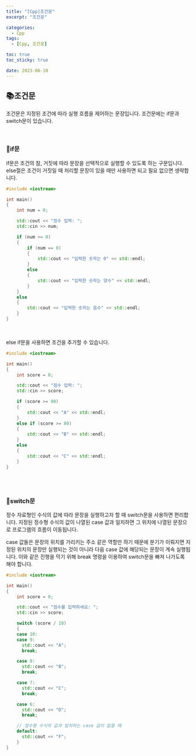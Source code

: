```yaml
---
title: "[Cpp]조건문"
excerpt: "조건문"

categories:
  - Cpp
tags:
  - [Cpp, 조건문]

toc: true
toc_sticky: true

date: 2023-06-10
---
```


## 📚조건문
조건문은 지정된 조건에 따라 실행 흐름을 제어하는 문장입니다. 조건문에는 if문과 switch문이 있습니다.

<br>

### 📄if문
if문은 조건의 참, 거짓에 따라 문장을 선택적으로 실행할 수 있도록 하는 구문입니다. else절은 조건이 거짓일 때 처리할 문장이 있을 때만 사용하면 되고 필요 없으면 생략합니다.

```cpp
#include <iostream>

int main()
{
    int num = 0;

    std::cout << "정수 입력: ";
    std::cin >> num;

    if (num >= 0)
    {
	    if (num == 0)
	    {
		    std::cout << "입력한 숫자는 0" << std::endl;
	    }
	    else
	    {
		    std::cout << "입력한 숫자는 양수" << std::endl;
	    }
    }
    else
    {
	    std::cout << "입력한 숫자는 음수" << std::endl;
    }
}
```

<br>

else if문을 사용하면 조건을 추가할 수 있습니다.

```cpp
#include <iostream>

int main()
{
    int score = 0;

    std::cout << "점수 입력: ";
    std::cin >> score;

    if (score >= 90)
    {
	    std::cout << "A" << std::endl;
    }
    else if (score >= 80)
    {
	    std::cout << "B" << std::endl;
    }
    else
    {
	    std::cout << "C" << std::endl;
    }
}
```

<br><br>

### 📄switch문
정수 자료형인 수식의 값에 따라 문장을 실행하고자 할 때 switch문을 사용하면 편리합니다. 지정된 정수형 수식의 값이 나열된 case 값과 일치하면 그 위치에 나열된 문장으로 프로그램의 흐름이 이동됩니다.

case 값들은 문장의 위치를 가리키는 주소 같은 역할만 하기 때문에 분기가 이뤄지면 지정된 위치의 문장만 실행되는 것이 아니라 다음 case 값에 해당되는 문장이 계속 실행됩니다. 이와 같은 진행을 막기 위해 break 명령을 이용하여 switch문을 빠져 나가도록 해야 합니다.

```cpp
#include <iostream>

int main()
{
    int score = 0;

    std::cout << "점수를 입력하세요: ";
    std::cin >> score;

    switch (score / 10)
    {
    case 10:
    case 9:
      std::cout << "A";
      break;

    case 8:
      std::cout << "B";
      break;

    case 7:
      std::cout << "C";
      break;

    case 6:
      std::cout << "D";
      break;

    // 정수형 수식의 값과 일치하는 case 값이 없을 때
    default:
      std::cout << "F";
    }
}
```

<br><br>